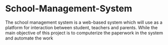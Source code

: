 # School-Management-System
The school management system is a web-based system which will use as a platform for interaction between student, teachers and parents. While the main objective of this project is to computerize the paperwork in the system and automate the work
